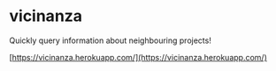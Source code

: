 # vicinanza

Quickly query information about neighbouring projects!

[https://vicinanza.herokuapp.com/](https://vicinanza.herokuapp.com/)